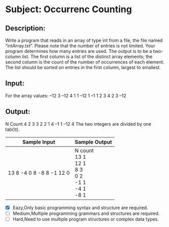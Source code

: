 # Subject:  Occurrenc Counting
## Description:
Write a program that reads in an array of type int from a file, the file named
“intArray.txt”. Please note that the number of entries is not limited. Your 
program determines how many entries are used. The output is to be a two-column 
list. The first column is a list of the distinct array elements; the second 
column is the count of the number of occurrences of each element. The list 
should be sorted on entries in the first column, largest to smallest.

## Input:
For the array values: –12 3 –12 4 1 1 –12 1 –1 1 2 3 4 2 3 –12


## Output:
N Count
4 2
3 3
2 2
1 4
–1 1
–12 4
The two integers are divided by one tab(\t).



| Sample Input	 | Sample Output |
| -------- | -------- |
|13 8 -4 0 8 -8 8 -1 12 0|N count<br>13 1<br>12 1<br>8 3<br>0 2<br>-1 1<br>-4 1<br>-8 1|


- [x]  Eazy,Only basic programming syntax and structure are required.
- [ ]  Medium,Multiple programming grammars and structures are required.
- [ ] Hard,Need to use multiple program structures or complex data types.
